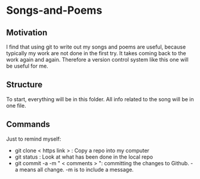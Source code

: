 # Songs-and-Poems

## Motivation
I find that using git to write out my songs and poems are useful, because typically my work are not done in the first try. It takes coming back to the work again and again. Therefore a version control system like this one will be useful for me. 

## Structure
To start, everything will be in this folder. All info related to the song will be in one file.

## Commands
Just to remind myself:
- git clone < https link > : Copy a repo into my computer
- git status : Look at what has been done in the local repo
- git commit -a -m " < comments > ": committing the changes to Github. -a means all change. -m is to include a message.   
